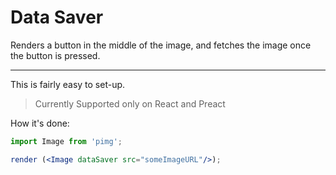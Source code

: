 # Data Saver

Renders a button in the middle of the image, and fetches the image once the button is pressed.

---

This is fairly easy to set-up.

> Currently Supported only on React and Preact

How it's done:

```jsx
import Image from 'pimg';

render (<Image dataSaver src="someImageURL"/>);
```



